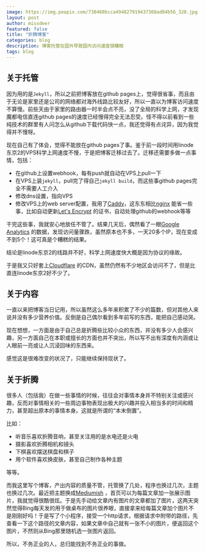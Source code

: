 ```yaml
---
image: https://img.peapix.com/738460bcca494827919437368ad84b56_320.jpg
layout: post
author: missdeer
featured: false
title: "折腾博客"
categories: blog
description: 博客托管在国外导致国内访问速度很糟糕
tags: blog
---
```


## 关于托管

因为用的是`Jekyll`，所以之前把博客放在github pages上，觉得很省事，而且由于无论是家里还是公司的网络都对海外线路比较友好，所以一直以为博客访问速度不算慢。前些天由于家里的路由器一时半会点不亮，没了全局的科学上网，才发现魔都电信直连github pages的速度已经慢得完全无法忍受。怪不得以前看到一些纯技术的群里有人问怎么从github下载代码快一点，我还觉得有点诧异，因为我觉得并不慢呀。

现在自己有了体会，觉得不能放在github pages了事。鉴于前一段时间用linode东京2的VPS科学上网速度不慢，于是把博客迁移过去了。迁移还需要多做一点事情，包括：

- 在github上设置webhook，每有push就自动在VPS上pull一下
- 在VPS上装`jekyll`，pull完了得自己`jekyll build`，而这些事github pages完全不需要人工介入
- 修改dns设置，指向VPS
- 修改VPS上的web server配置，我用了[Caddy](
)，这东东相比[nginx](https://nginx.org/) 能省一些事，比如自动更新[Let's Encrypt](https://letsencrypt.org/) 的证书，自动处理github的webhook等等

干完这些事，我就安心地放任不管了。结果几天后，偶然看了一眼[Google Analytics](https://analytics.google.com) 的数据，发现访问量骤跌，虽然原本也不多，一天20多个IP，现在变成不到5个！这可真是个糟糕的结果。

结论是linode东京2的线路并不好，科学上网速度快大概是因为协议的缘故。

于是我又只好套上[Cloudflare](https://www.cloudflare.com/) 的CDN，虽然仍然有不少地区会访问不了，但是比直连linode东京2好不少了。

## 关于内容

一直以来把博客当日记用，所以虽然这么多年来积累了不少的篇数，但对其他人来说并没有多少营养价值。反倒是自己偶尔看到多年前写的东西，能把自己感动哭。

现在想想，一方面是由于自己总是折腾些比较小众的东西，并没有多少人会感兴趣，另一方面自己在本职或擅长的方面也并不突出，所以写不出有深度有内涵或让人眼前一亮或让人沉浸回味的东西来。

感觉这是很难改变的状况了，只能继续保持现状了。

## 关于折腾

很多人（包括我）在做一些事情的时候，往往会对事情本身并不特别关注或感兴趣，反而对事情相关的一些周边事物表现出极大的兴趣并投入相当多的时间和精力，甚至超出原本的事情本身。这就是所谓的“本末倒置”。

比如：

- 听音乐喜欢折腾音响，甚至关注用的是水电还是火电
- 摄影喜欢折腾相机和镜头
- 下棋喜欢摆送棋盘和棋子
- 用个软件喜欢换皮肤，甚至自己制作各种主题

等等。

而我这里写个博客，产出内容的质量不管，托管换了几处，程序也换过几次，主题也换过几次。最近把主题换成[Mediumish](https://github.com/wowthemesnet/mediumish-theme-jekyll/) ，首页可以为每篇文章加一张展示图片，我就觉得很酷很炫。于是先手动给文章内有图片的文章都加了图片，这两天突然觉得Bing每天发的用于做桌布的图片很养眼，直接拿来给每篇文章加个图片不是刚刚好吗！于是写了个小程序，接受一个http请求，根据请求中附带的路径，先查看一下这个路径的文章内容，如果文章中自己就有一张不小的图片，便返回这个图片，不然则从Bing那里随机选一张图片返回。

所以，不务正业的人，总归能找到不务正业的事做。